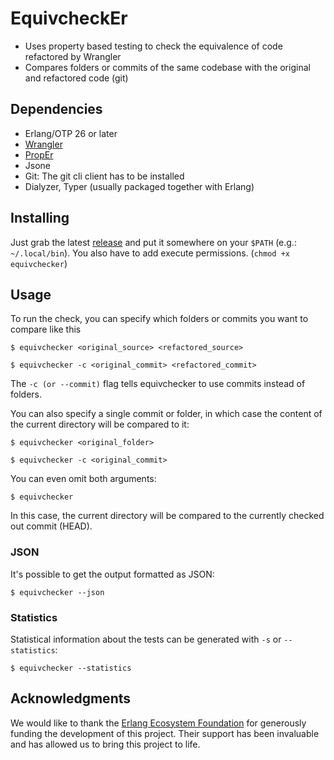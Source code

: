 # EquivcheckEr

- Uses property based testing to check the equivalence of code refactored by Wrangler
- Compares folders or commits of the same codebase with the original and refactored code (git)

## Dependencies

- Erlang/OTP 26 or later
- [Wrangler](https://refactoringtools.github.io/docs/wrangler/)
- [PropEr](https://proper-testing.github.io/)
- Jsone
- Git: The git cli client has to be installed
- Dialyzer, Typer (usually packaged together with Erlang)

## Installing

Just grab the latest [release](https://github.com/harp-project/EquivcheckEr/releases/latest) and put it somewhere on your `$PATH` (e.g.: `~/.local/bin`).
You also have to add execute permissions. (`chmod +x equivchecker`)

## Usage

To run the check, you can specify which folders or commits you want to compare like this

`$ equivchecker <original_source> <refactored_source>`

`$ equivchecker -c <original_commit> <refactored_commit>`

The `-c (or --commit)` flag tells equivchecker to use commits instead of folders.

You can also specify a single commit or folder, in which case the content of the current directory will be compared to it:

`$ equivchecker <original_folder>`

`$ equivchecker -c <original_commit>`

You can even omit both arguments:

`$ equivchecker`

In this case, the current directory will be compared to the currently checked out commit (HEAD).

### JSON

It's possible to get the output formatted as JSON:

`$ equivchecker --json`

### Statistics

Statistical information about the tests can be generated with `-s` or `--statistics`:

`$ equivchecker --statistics`

## Acknowledgments

We would like to thank the [Erlang Ecosystem Foundation](https://erlef.org/) for generously funding the development of this project.
Their support has been invaluable and has allowed us to bring this project to life.
